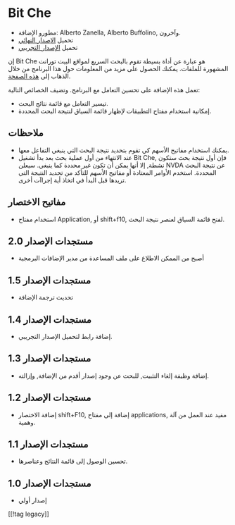 # Bit Che #
*   مطورو الإضافة: Alberto Zanella, Alberto Buffolino, وآخرون.
*   تحميل [الإصدار النهائي][1]
*   تحميل [الإصدار التجريبي][3]

إن Bit Che هو عبارة عن أداة بسيطة تقوم بالبحث السريع لمواقع البيت تورانت
المشهورة للملفات. يمكنك الحصول على مزيد من المعلومات حول هذا البرنامج من
خلال الذهاب إلى [هذه الصفحة][2].

تعمل هذه الإضافة على تحسين التعامل مع البرنامج. وتضيف الخصائص التالية:

*   تيسير التعامل مع قائمة نتائج البحث.
*   إمكانية استخدام مفتاح التطبيقات لإظهار قائمة السياق لنتيجة البحث
    المحددة.


## ملاحظات ##
*   يمكنك استخدام مفاتيح الأسهم كي تقوم بتحديد نتيجة البحث التي ينبغي
    التفاعل معها.
*   عند الانتهاء من أول عملية بحث بعد بدأ تشغيل Bit Che, فإن أول نتيجة بحث
    ستكون نشطة, إلا أنها يمكن أن تكون غير محددة كما ينبغي. سيعلن NVDA عن
    نتيجة البحث المحددة. استخدم الأوامر المعتادة أو مفاتيح الأسهم للتأكد من
    تحديد النتيجة التي تريدها قبل البدأ في اتخاذ أية إجراآت أخرى.


## مفاتيح الاختصار ##
*   استخدام مفتاح Application, أو shift+f10, لفتح قائمة السياق لعنصر نتيجة
    البحث.


## مستجدات الإصدار 2.0 ##
*   أصبح من الممكن الاطلاع على ملف المساعدة من مدير الإضافات البرمجية

## مستجدات الإصدار 1.5 ##
*   تحديث ترجمة الإضافة

## مستجدات الإصدار 1.4 ##
*   إضافة رابط لتحميل الإصدار التجريبي.

## مستجدات الإصدار 1.3 ##
*   إضافة وظيفة إلغاء التثبيت, للبحث عن وجود إصدار أقدم من الإضافة, وإزالته.

## مستجدات الإصدار 1.2 ##
*   إضافة الاختصار shift+F10, إضافة إلى مفتاح applications, مفيد عند العمل
    من آلة وهمية.

## مستجدات الإصدار 1.1 ##
*   تحسين الوصول إلى قائمة النتائج وعناصرها.

## مستجدات الإصدار 1.0 ##
*   إصدار أولي

[[!tag legacy]]

[1]: https://addons.nvda-project.org/files/get.php?file=bc

[2]: https://www.convivea.com

[3]: https://addons.nvda-project.org/files/get.php?file=bc-dev
